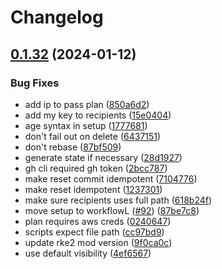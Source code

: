 # Changelog

## [0.1.32](https://github.com/matttrach/live-infra-aws-rke2/compare/v0.1.31...v0.1.32) (2024-01-12)


### Bug Fixes

* add ip to pass plan ([850a6d2](https://github.com/matttrach/live-infra-aws-rke2/commit/850a6d2b27803f4fd482f94599abbe8669d13b4d))
* add my key to recipients ([15e0404](https://github.com/matttrach/live-infra-aws-rke2/commit/15e04048f153b3814e41bd254d5c88e5a4b2e0fa))
* age syntax in setup ([1777681](https://github.com/matttrach/live-infra-aws-rke2/commit/1777681b8561352b5e2526af51bd9bec7ef262d9))
* don't fail out on delete ([6437151](https://github.com/matttrach/live-infra-aws-rke2/commit/64371517ad2a2d7677cc3949b8ae7209c25ce043))
* don't rebase ([87bf509](https://github.com/matttrach/live-infra-aws-rke2/commit/87bf509215231a76211071188cb322860a859671))
* generate state if necessary ([28d1927](https://github.com/matttrach/live-infra-aws-rke2/commit/28d1927222a6e4ad408c7659362d97c383695a43))
* gh cli required gh token ([2bcc787](https://github.com/matttrach/live-infra-aws-rke2/commit/2bcc787e83d9cd6fd3f3bb33912a5e59b413cdf0))
* make reset commit idempotent ([7104776](https://github.com/matttrach/live-infra-aws-rke2/commit/71047768c1d81ef80e59446919f5e8b3cb12f358))
* make reset idempotent ([1237301](https://github.com/matttrach/live-infra-aws-rke2/commit/1237301b5bc9bba7627295d0821d3566ff971da7))
* make sure recipients uses full path ([618b24f](https://github.com/matttrach/live-infra-aws-rke2/commit/618b24f2c73e86fb2beab214ba3f6c4e88f005b7))
* move setup to workflowL ([#92](https://github.com/matttrach/live-infra-aws-rke2/issues/92)) ([87be7c8](https://github.com/matttrach/live-infra-aws-rke2/commit/87be7c8b0b4a44dedea44cf0f25e62badd03736c))
* plan requires aws creds ([0240647](https://github.com/matttrach/live-infra-aws-rke2/commit/02406470bc43543281f277fe6dda970e0c7e8b05))
* scripts expect file path ([cc97bd9](https://github.com/matttrach/live-infra-aws-rke2/commit/cc97bd97e3e17e120ff287c0471f804deacb1a1c))
* update rke2 mod version ([9f0ca0c](https://github.com/matttrach/live-infra-aws-rke2/commit/9f0ca0c625ffa70b908f2677cf900f815dccece4))
* use default visibility ([4ef6567](https://github.com/matttrach/live-infra-aws-rke2/commit/4ef656715869eff17ee758712c774e795f730888))
